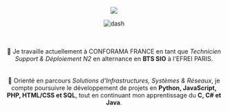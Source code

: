 
<p align="center">
<img src="https://raw.githubusercontent.com/robiot/robiot/main/jump.gif" />
</p>

<div align="center">
   <img src="https://user-images.githubusercontent.com/73097560/115834477-dbab4500-a447-11eb-908a-139a6edaec5c.gif" alt="dash" />
  </div>
</hr>
</hr>
<br/>
<br/>
<div align="center">

💼 Je travaille actuellement à CONFORAMA FRANCE en tant que *Technicien Support & Déploiement N2* en alternance en **BTS SIO** à l'EFREI PARIS.
<br/>
<br/>
<br/>
🧮 Orienté en parcours *Solutions d'Infrastructures, Systèmes & Réseaux*, je compte poursuivre le développement de projets en **Python, JavaScript, PHP, HTML/CSS et SQL**, tout en continuant mon apprentissage du **C, C# et Java**.

